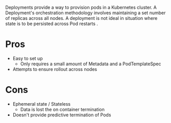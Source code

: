 Deployments provide a way to provision pods in a Kubernetes cluster. A Deployment's orchestration methodology involves maintaining a set number of replicas across all nodes. A deployment is not ideal in situation where state is to be persisted across Pod restarts .

# Pros

- Easy to set up
	- Only requires a small amount of Metadata and a PodTemplateSpec
- Attempts to ensure rollout across nodes

# Cons
- Ephemeral state / Stateless
	- Data is lost the on container termination
- Doesn't provide predictive termination of Pods